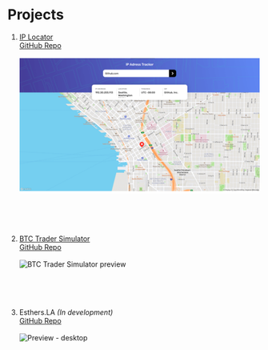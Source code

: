 # Projects

1. [IP Locator](https://btc-trader-sim.herokuapp.com/) <br>
[GitHub Repo](https://github.com/JoonsubHwang/ip-locator) <br><br>
![IP Locator preview](https://raw.githubusercontent.com/JoonsubHwang/ip-locator/main/preivew-landscape.png)

<br><br><br>

2. [BTC Trader Simulator](https://btc-trader-sim.herokuapp.com/) <br>
[GitHub Repo](https://github.com/JoonsubHwang/btc-trader-sim) <br><br>
![BTC Trader Simulator preview](https://cdn.discordapp.com/attachments/791296471718821899/891071450629427231/Untitled.png)

<br><br><br>

3. Esthers.LA *(In development)* <br>
[GitHub Repo](https://github.com/JoonsubHwang/esthers-la) <br><br>
![Preview - desktop](https://cdn.discordapp.com/attachments/791296471718821899/891071667013562389/Untitled1.png)
